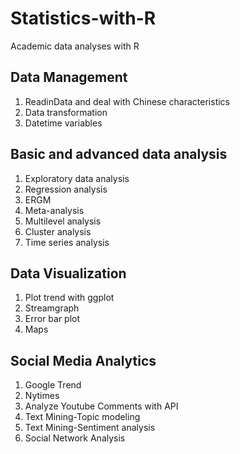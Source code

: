 # Statistics-with-R
Academic data analyses with R

## Data Management
1. ReadinData and deal with Chinese characteristics
2. Data transformation
3. Datetime variables

## Basic and advanced data analysis
1. Exploratory data analysis
2. Regression analysis
3. ERGM
4. Meta-analysis
5. Multilevel analysis
6. Cluster analysis
7. Time series analysis

## Data Visualization
1. Plot trend with ggplot
2. Streamgraph
3. Error bar plot
4. Maps

## Social Media Analytics
1. Google Trend
2. Nytimes
3. Analyze Youtube Comments with API
4. Text Mining-Topic modeling
5. Text Mining-Sentiment analysis
6. Social Network Analysis
